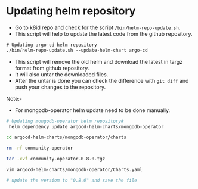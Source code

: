 # Updating helm repository

- Go to k8id repo and check for the script `/bin/helm-repo-update.sh`.
- This script will help to update the latest code from the github repository.

```txt
# Updating argo-cd helm repository 
./bin/helm-repo-update.sh --update-helm-chart argo-cd
```

- This script will remove the old helm and download the latest in targz format from github repository.
- It will also untar the downloaded files.
- After the untar is done you can check the difference with `git diff` and push your changes to the repository.

Note:-

- For mongodb-operator helm update need to be done manually.

```bash
# Updating mongodb-operator helm repository#  
 helm dependency update argocd-helm-charts/mongodb-operator

cd argocd-helm-charts/mongodb-operator/charts

rm -rf community-operator

tar -xvf community-operator-0.8.0.tgz

vim argocd-helm-charts/mongodb-operator/Charts.yaml 

# update the versiom to "0.8.0" and save the file 
```
